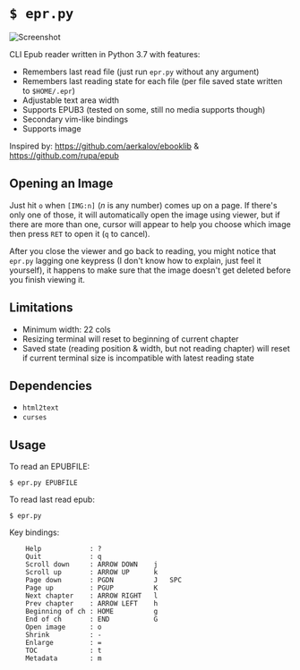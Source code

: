 # `$ epr.py`

![Screenshot](https://raw.githubusercontent.com/wustho/epr/master/screenshot.png)

CLI Epub reader written in Python 3.7 with features:

- Remembers last read file (just run `epr.py` without any argument)
- Remembers last reading state for each file (per file saved state written to `$HOME/.epr`)
- Adjustable text area width
- Supports EPUB3 (tested on some, still no media supports though)
- Secondary vim-like bindings
- Supports image

Inspired by: https://github.com/aerkalov/ebooklib & https://github.com/rupa/epub

## Opening an Image
Just hit `o` when `[IMG:n]` (_n_ is any number) comes up on a page. If there's only one of those, it will automatically open the image using viewer, but if there are more than one, cursor will appear to help you choose which image then press `RET` to open it (`q` to cancel).

After you close the viewer and go back to reading, you might notice that `epr.py` lagging one keypress (I don't know how to explain, just feel it yourself), it happens to make sure that the image doesn't get deleted before you finish viewing it.

## Limitations

- Minimum width: 22 cols
- Resizing terminal will reset to beginning of current chapter
- Saved state (reading position & width, but not reading chapter) will reset 
  if current terminal size is incompatible with latest reading state

## Dependencies

- `html2text`
- `curses`

## Usage

To read an EPUBFILE:


```shell
$ epr.py EPUBFILE
```

To read last read epub:

```shell
$ epr.py
```

Key bindings:
```
    Help            : ?
    Quit            : q
    Scroll down     : ARROW DOWN    j
    Scroll up       : ARROW UP      k
    Page down       : PGDN          J   SPC
    Page up         : PGUP          K
    Next chapter    : ARROW RIGHT   l
    Prev chapter    : ARROW LEFT    h
    Beginning of ch : HOME          g
    End of ch       : END           G
    Open image      : o
    Shrink          : -
    Enlarge         : =
    TOC             : t
    Metadata        : m
```
